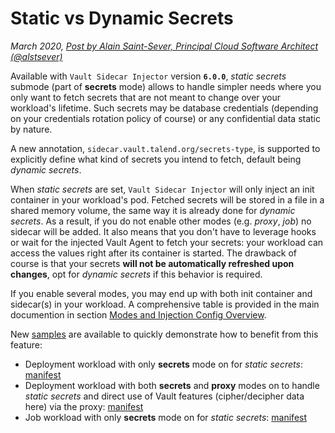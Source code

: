 # Static vs Dynamic Secrets

*March 2020, [Post by Alain Saint-Sever, Principal Cloud Software Architect (@alstsever)](https://twitter.com/alstsever)*

Available with `Vault Sidecar Injector` version **`6.0.0`**, *static secrets* submode (part of **secrets** mode) allows to handle simpler needs where you only want to fetch secrets that are not meant to change over your workload's lifetime. Such secrets may be database credentials (depending on your credentials rotation policy of course) or any confidential data static by nature.

A new annotation, `sidecar.vault.talend.org/secrets-type`, is supported to explicitly define what kind of secrets you intend to fetch, default being *dynamic secrets*.

When *static secrets* are set, `Vault Sidecar Injector` will only inject an init container in your workload's pod. Fetched secrets will be stored in a file in a shared memory volume, the same way it is already done for *dynamic secrets*. As a result, if you do not enable other modes (e.g. *proxy*, *job*) no sidecar will be added. It also means that you don't have to leverage hooks or wait for the injected Vault Agent to fetch your secrets: your workload can access the values right after its container is started. The drawback of course is that your secrets **will not be automatically refreshed upon changes**, opt for *dynamic secrets* if this behavior is required.

If you enable several modes, you may end up with both init container and sidecar(s) in your workload. A comprehensive table is provided in the main documention in section [Modes and Injection Config Overview](../Usage.md#modes-and-injection-config-overview).

New [samples](https://github.com/Talend/vault-sidecar-injector/blob/master/samples) are available to quickly demonstrate how to benefit from this feature:

- Deployment workload with only **secrets** mode on for *static secrets*: [manifest](https://github.com/Talend/vault-sidecar-injector/blob/master/samples/app-dep-4-secrets_static.yaml)
- Deployment workload with both **secrets** and **proxy** modes on to handle *static secrets* and direct use of Vault features (cipher/decipher data here) via the proxy: [manifest](https://github.com/Talend/vault-sidecar-injector/blob/master/samples/app-dep-5-secrets_static-proxy.yaml)
- Job workload with only **secrets** mode on for *static secrets*: [manifest](https://github.com/Talend/vault-sidecar-injector/blob/master/samples/app-job-4-secrets_static.yaml)
